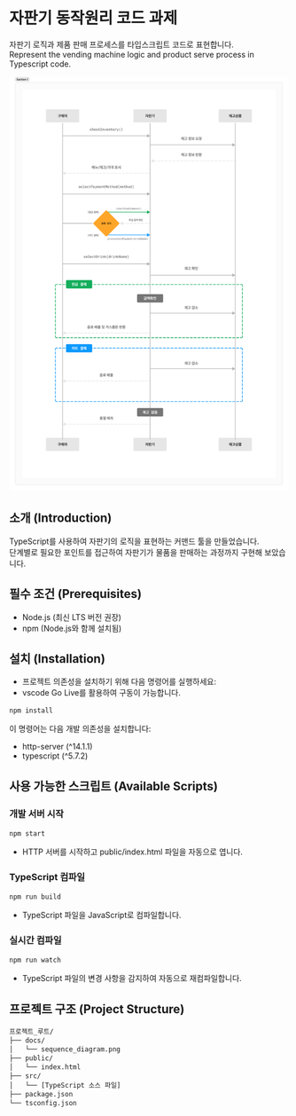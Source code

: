# 자판기 동작원리 코드 과제
자판기 로직과 제품 판매 프로세스를 타입스크립트 코드로 표현합니다.\
Represent the vending machine logic and product serve process in Typescript code.

![Architecture](./docs/sequence_diagram.png)

## 소개 (Introduction)
TypeScript를 사용하여 자판기의 로직을 표현하는 커맨드 툴을 만들었습니다.\
단계별로 필요한 포인트를 접근하여 자판기가 물품을 판매하는 과정까지 구현해 보았습니다.

## 필수 조건 (Prerequisites)
- Node.js (최신 LTS 버전 권장)
- npm (Node.js와 함께 설치됨)

## 설치 (Installation)
- 프로젝트 의존성을 설치하기 위해 다음 명령어를 실행하세요:
- vscode Go Live를 활용하여 구동이 가능합니다.

```bash
npm install
```

이 명령어는 다음 개발 의존성을 설치합니다:
- http-server (^14.1.1)
- typescript (^5.7.2)

## 사용 가능한 스크립트 (Available Scripts)

### 개발 서버 시작
```bash
npm start
```
- HTTP 서버를 시작하고 public/index.html 파일을 자동으로 엽니다.

### TypeScript 컴파일
```bash
npm run build
```
- TypeScript 파일을 JavaScript로 컴파일합니다.

### 실시간 컴파일
```bash
npm run watch
```
- TypeScript 파일의 변경 사항을 감지하여 자동으로 재컴파일합니다.

## 프로젝트 구조 (Project Structure)
```
프로젝트_루트/
├── docs/
│   └── sequence_diagram.png
├── public/
│   └── index.html
├── src/
│   └── [TypeScript 소스 파일]
├── package.json
└── tsconfig.json
```
